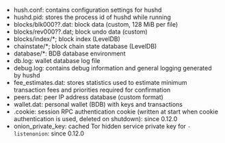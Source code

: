 * hush.conf: contains configuration settings for hushd
* hushd.pid: stores the process id of hushd while running
* blocks/blk000??.dat: block data (custom, 128 MiB per file)
* blocks/rev000??.dat; block undo data (custom)
* blocks/index/*; block index (LevelDB)
* chainstate/*; block chain state database (LevelDB)
* database/*: BDB database environment
* db.log: wallet database log file
* debug.log: contains debug information and general logging generated by hushd
* fee_estimates.dat: stores statistics used to estimate minimum transaction fees and priorities required for confirmation
* peers.dat: peer IP address database (custom format)
* wallet.dat: personal wallet (BDB) with keys and transactions
* .cookie: session RPC authentication cookie (written at start when cookie authentication is used, deleted on shutdown): since 0.12.0
* onion_private_key: cached Tor hidden service private key for `-listenonion`: since 0.12.0
